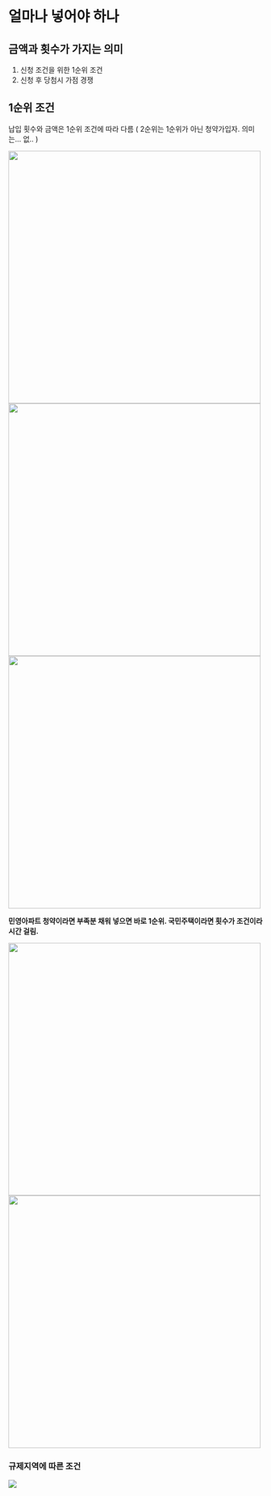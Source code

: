 # 얼마나 넣어야 하나

## 금액과 횟수가 가지는 의미
1. 신청 조건을 위한 1순위 조건
2. 신청 후 당첨시 가점 경쟁

## 1순위 조건

납입 횟수와 금액은 1순위 조건에 따라 다름
( 2순위는 1순위가 아닌 청약가입자. 의미는... 없.. )

<img src="/assets/images/01.png" width="500">
<img src="/assets/images/02.png" width="500">
<img src="/assets/images/03.png" width="500">

**민영아파트 청약이라면 부족분 채워 넣으면 바로 1순위. 국민주택이라면 횟수가 조건이라 시간 걸림.**

<img src="/assets/images/04.png" width="500">
<img src="/assets/images/05.png" width="500">

### 규제지역에 따른 조건

<img src="/assets/images/07.jpg">